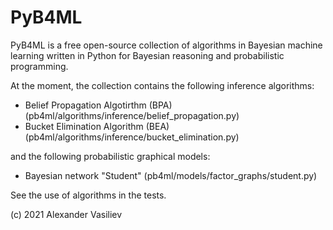 # PyB4ML
PyB4ML is a free open-source collection of algorithms in Bayesian machine learning written in Python for Bayesian reasoning and probabilistic programming.

At the moment, the collection contains the following inference algorithms:
- Belief Propagation Algotirthm (BPA) (pb4ml/algorithms/inference/belief_propagation.py)
- Bucket Elimination Algorithm (BEA) (pb4ml/algorithms/inference/bucket_elimination.py)

and the following probabilistic graphical models:
- Bayesian network "Student" (pb4ml/models/factor_graphs/student.py)

See the use of algorithms in the tests.

(c) 2021 Alexander Vasiliev
